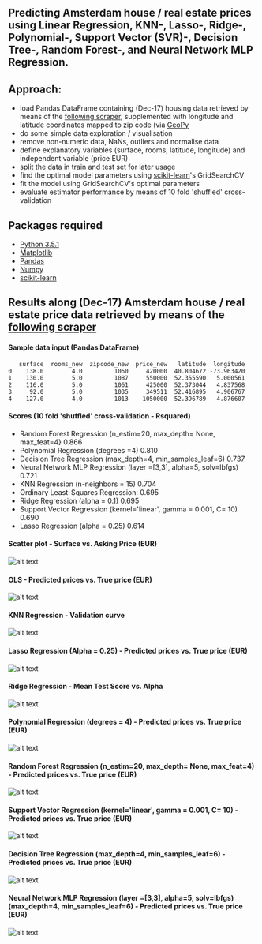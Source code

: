 
## Predicting Amsterdam house / real estate prices using Linear Regression, KNN-, Lasso-, Ridge-, Polynomial-, Support Vector (SVR)-, Decision Tree-, Random Forest-, and Neural Network MLP Regression.

## Approach:

- load Pandas DataFrame containing (Dec-17) housing data retrieved by means of the [following scraper](https://github.com/Weesper1985/Funda-Scraper), supplemented with longitude and latitude coordinates mapped to zip code (via [GeoPy](https://geopy.readthedocs.io/en/1.10.0/#)
- do some simple data exploration / visualisation
- remove non-numeric data, NaNs, outliers and normalise data
- define explanatory variables (surface, rooms, latitude, longitude) and independent variable (price EUR)
- split the data in train and test set for later usage
- find the optimal model parameters using [scikit-learn](http://scikit-learn.org/stable/)'s GridSearchCV
- fit the model using GridSearchCV's optimal parameters
- evaluate estimator performance by means of 10 fold 'shuffled' cross-validation

## Packages required

- [Python 3.5.1](https://www.python.org/downloads/release/python-351/)
- [Matplotlib](https://matplotlib.org/)
- [Pandas](https://pandas.pydata.org/)
- [Numpy](https://docs.scipy.org/doc/)
- [scikit-learn](http://scikit-learn.org/stable/)

## Results along (Dec-17) Amsterdam house / real estate price data retrieved by means of the [following scraper](https://github.com/Weesper1985/Funda-Scraper)

#### Sample data input (Pandas DataFrame)
```
   surface  rooms_new  zipcode_new  price_new   latitude  longitude
0    138.0        4.0         1060     420000  40.804672 -73.963420
1    130.0        5.0         1087     550000  52.355590   5.000561
2    116.0        5.0         1061     425000  52.373044   4.837568
3     92.0        5.0         1035     349511  52.416895   4.906767
4    127.0        4.0         1013    1050000  52.396789   4.876607
```
#### Scores (10 fold 'shuffled' cross-validation - Rsquared)

- Random Forest Regression (n_estim=20, max_depth= None, max_feat=4}    0.866
- Polynomial Regression (degrees =4)                                    0.810
- Decision Tree Regression (max_depth=4, min_samples_leaf=6)            0.737
- Neural Network MLP Regression (layer =[3,3], alpha=5, solv=lbfgs)     0.721
- KNN Regression (n-neighbors = 15)                                     0.704
- Ordinary Least-Squares Regression:                                    0.695
- Ridge Regression (alpha = 0.1)                                        0.695
- Support Vector Regression (kernel='linear', gamma = 0.001, C= 10)     0.690
- Lasso Regression (alpha = 0.25)                                       0.614


#### Scatter plot - Surface vs. Asking Price (EUR)

![alt text](https://github.com/Weesper1985/Python_Portfolio__VaR_Tool/blob/master/Tab11.png)

#### OLS - Predicted prices vs. True price (EUR)

![alt text](https://github.com/Weesper1985/Python_Portfolio__VaR_Tool/blob/master/Tab11.png)

#### KNN Regression - Validation curve

![alt text](https://github.com/Weesper1985/Python_Portfolio__VaR_Tool/blob/master/Tab11.png)

#### Lasso Regression (Alpha = 0.25) - Predicted prices vs. True price (EUR)

![alt text](https://github.com/Weesper1985/Python_Portfolio__VaR_Tool/blob/master/Tab11.png)

#### Ridge Regression - Mean Test Score vs. Alpha

![alt text](https://github.com/Weesper1985/Python_Portfolio__VaR_Tool/blob/master/Tab11.png)

#### Polynomial Regression (degrees = 4) - Predicted prices vs. True price (EUR)

![alt text](https://github.com/Weesper1985/Python_Portfolio__VaR_Tool/blob/master/Tab11.png)

#### Random Forest Regression (n_estim=20, max_depth= None, max_feat=4) - Predicted prices vs. True price (EUR)

![alt text](https://github.com/Weesper1985/Python_Portfolio__VaR_Tool/blob/master/Tab11.png)

#### Support Vector Regression (kernel='linear', gamma = 0.001, C= 10) - Predicted prices vs. True price (EUR)

![alt text](https://github.com/Weesper1985/Python_Portfolio__VaR_Tool/blob/master/Tab11.png)

#### Decision Tree Regression (max_depth=4, min_samples_leaf=6)  - Predicted prices vs. True price (EUR)

![alt text](https://github.com/Weesper1985/Python_Portfolio__VaR_Tool/blob/master/Tab11.png)

#### Neural Network MLP Regression (layer =[3,3], alpha=5, solv=lbfgs) (max_depth=4, min_samples_leaf=6)  - Predicted prices vs. True price (EUR)

![alt text](https://github.com/Weesper1985/Python_Portfolio__VaR_Tool/blob/master/Tab11.png)
